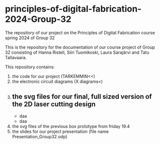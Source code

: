 # principles-of-digital-fabrication-2024-Group-32
The repository of our project on the Principles of Digital Fabrication course spring 2024 of Group 32

This is the repository for the documentation of our course project of Group 32 consisting of Hanna Risteli, Siiri Tuomikoski, Laura Sarajärvi and Tatu Tallavaara.

This repository contains: 
1) the code for our project (TARKEMMIN<<)
2) the electronic circuit diagrams (X diagrams<) 
3) the svg files for our final, full sized version of the 2D laser cutting design
   -
   - daa
   - daa
4) the svg files of the previous box prototype from friday 19.4
5) the slides for our project presentation (file name Presentation_Group32.odp) 
